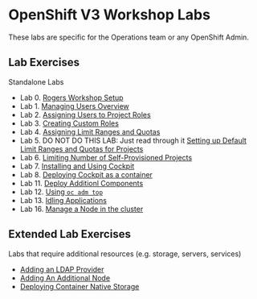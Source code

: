 # OpenShift V3 Workshop Labs

These labs are specific for the Operations team or any OpenShift Admin.

## Lab Exercises


Standalone Labs

* Lab 0. [Rogers Workshop Setup](rogers_setup.md)
* Lab 1. [Managing Users Overview](managing_users_overview.md)
* Lab 2. [Assigning Users to Project Roles](assigning_users_to_project_roles.md)
* Lab 3. [Creating Custom Roles](creating_custom_roles.md)
* Lab 4. [Assigning Limit Ranges and Quotas](assigning_limit_ranges_and_quotas.md)
* Lab 5. DO NOT DO THIS LAB: Just read through it [Setting up Default Limit Ranges and Quotas for Projects](setting_up_default_limit_ranges_and_quotas_for_projects.md)
* Lab 6. [Limiting Number of Self-Provisioned Projects](limiting_number_of_self-provisioned_projects.md)
* Lab 7. [Installing and Using Cockpit](installing_and_using_cockpit.md)
* Lab 8. [Deploying Cockpit as a container](deploying_cockpit_as_a_container.md)
* Lab 11. [Deploy Additionl Components](deploy_additional_components.md)
* Lab 12. [Using `oc adm top`](oc_adm_top.md)
* Lab 13. [Idling Applications](idling_applications.md)
* Lab 16. [Manage a Node in the cluster](manage_node.md)

## Extended Lab Exercises

Labs that require additional resources (e.g. storage, servers, services)

* [Adding an LDAP Provider](adding_an_ldap_provider.md)
* [Adding An Additional Node](adding_an_additional_node.md)
* [Deploying Container Native Storage](cns.md)
